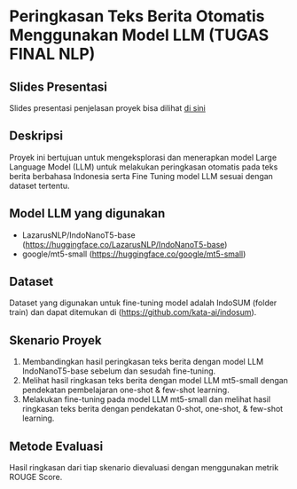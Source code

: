 # Peringkasan Teks Berita Otomatis Menggunakan Model LLM (TUGAS FINAL NLP)

## Slides Presentasi
Slides presentasi penjelasan proyek bisa dilihat [di sini](https://www.canva.com/design/DAGZ_A1Em9A/tfMGhflHMdXjn9mIA2HBjQ/edit?utm_content=DAGZ_A1Em9A&utm_campaign=designshare&utm_medium=link2&utm_source=sharebutton)

## Deskripsi
Proyek ini bertujuan untuk mengeksplorasi dan menerapkan model Large Language Model (LLM) untuk melakukan peringkasan otomatis pada teks berita berbahasa Indonesia serta Fine Tuning model LLM sesuai dengan dataset tertentu.

## Model LLM yang digunakan
- LazarusNLP/IndoNanoT5-base (https://huggingface.co/LazarusNLP/IndoNanoT5-base)
- google/mt5-small (https://huggingface.co/google/mt5-small)

## Dataset
Dataset yang digunakan untuk fine-tuning model adalah IndoSUM (folder train) dan dapat ditemukan di (https://github.com/kata-ai/indosum).

## Skenario Proyek
1) Membandingkan hasil peringkasan teks berita dengan model LLM IndoNanoT5-base sebelum dan sesudah fine-tuning.
2) Melihat hasil ringkasan teks berita dengan model LLM mt5-small dengan pendekatan pembelajaran one-shot & few-shot learning.
3) Melakukan fine-tuning pada model LLM mt5-small dan melihat hasil ringkasan teks berita dengan pendekatan 0-shot, one-shot, & few-shot learning.

## Metode Evaluasi
Hasil ringkasan dari tiap skenario dievaluasi dengan menggunakan metrik ROUGE Score.
